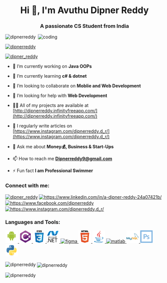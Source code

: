 <h1 align="center">Hi 👋, I'm Avuthu Dipner Reddy</h1>
<h3 align="center">A passionate CS Student from India</h3>

<img align="right" alt="coding" width="400" src="https://camo.githubusercontent.com/5ddf73ad3a205111cf8c686f687fc216c2946a75005718c8da5b837ad9de78c9/68747470733a2f2f7468756d62732e6766796361742e636f6d2f4576696c4e657874446576696c666973682d736d616c6c2e676966">

<p align="left"> <img src="https://komarev.com/ghpvc/?username=dipnerreddy&label=Profile%20views&color=0e75b6&style=flat" alt="dipnerreddy" /> </p>

<p align="left"> <a href="https://github.com/ryo-ma/github-profile-trophy"><img src="https://github-profile-trophy.vercel.app/?username=dipnerreddy" alt="dipnerreddy" /></a> </p>

<p align="left"> <a href="https://twitter.com/dipner_reddy" target="blank"><img src="https://img.shields.io/twitter/follow/dipner_reddy?logo=twitter&style=for-the-badge" alt="dipner_reddy" /></a> </p>

- 🔭 I’m currently working on **Java OOPs**

- 🌱 I’m currently learning **c# & dotnet**

- 👯 I’m looking to collaborate on **Moblie and Web Development**

- 🤝 I’m looking for help with **Web Development**

- 👨‍💻 All of my projects are available at [http://dipnerreddy.infinityfreeapp.com/](http://dipnerreddy.infinityfreeapp.com/)

- 📝 I regularly write articles on [https://www.instagram.com/dipnerreddy.d_r/](https://www.instagram.com/dipnerreddy.d_r/)

- 💬 Ask me about **Money💰, Business & Start-Ups**

- 📫 How to reach me **Dipnerreddy9@gmail.com**

- ⚡ Fun fact **I am Professional Swimmer**

<h3 align="left">Connect with me:</h3>
<p align="left">
<a href="https://twitter.com/dipner_reddy" target="blank"><img align="center" src="https://raw.githubusercontent.com/rahuldkjain/github-profile-readme-generator/master/src/images/icons/Social/twitter.svg" alt="dipner_reddy" height="30" width="40" /></a>
<a href="https://linkedin.com/in/https://www.linkedin.com/in/a-dipner-reddy-24a07421b/" target="blank"><img align="center" src="https://raw.githubusercontent.com/rahuldkjain/github-profile-readme-generator/master/src/images/icons/Social/linked-in-alt.svg" alt="https://www.linkedin.com/in/a-dipner-reddy-24a07421b/" height="30" width="40" /></a>
<a href="https://fb.com/https://www.facebook.com/dipnerreddy" target="blank"><img align="center" src="https://raw.githubusercontent.com/rahuldkjain/github-profile-readme-generator/master/src/images/icons/Social/facebook.svg" alt="https://www.facebook.com/dipnerreddy" height="30" width="40" /></a>
<a href="https://instagram.com/https://www.instagram.com/dipnerreddy.d_r/" target="blank"><img align="center" src="https://raw.githubusercontent.com/rahuldkjain/github-profile-readme-generator/master/src/images/icons/Social/instagram.svg" alt="https://www.instagram.com/dipnerreddy.d_r/" height="30" width="40" /></a>
</p>

<h3 align="left">Languages and Tools:</h3>
<p align="left"> <a href="https://developer.android.com" target="_blank" rel="noreferrer"> <img src="https://raw.githubusercontent.com/devicons/devicon/master/icons/android/android-original-wordmark.svg" alt="android" width="40" height="40"/> </a> <a href="https://www.w3schools.com/cs/" target="_blank" rel="noreferrer"> <img src="https://raw.githubusercontent.com/devicons/devicon/master/icons/csharp/csharp-original.svg" alt="csharp" width="40" height="40"/> </a> <a href="https://www.w3schools.com/css/" target="_blank" rel="noreferrer"> <img src="https://raw.githubusercontent.com/devicons/devicon/master/icons/css3/css3-original-wordmark.svg" alt="css3" width="40" height="40"/> </a> <a href="https://dotnet.microsoft.com/" target="_blank" rel="noreferrer"> <img src="https://raw.githubusercontent.com/devicons/devicon/master/icons/dot-net/dot-net-original-wordmark.svg" alt="dotnet" width="40" height="40"/> </a> <a href="https://www.figma.com/" target="_blank" rel="noreferrer"> <img src="https://www.vectorlogo.zone/logos/figma/figma-icon.svg" alt="figma" width="40" height="40"/> </a> <a href="https://www.w3.org/html/" target="_blank" rel="noreferrer"> <img src="https://raw.githubusercontent.com/devicons/devicon/master/icons/html5/html5-original-wordmark.svg" alt="html5" width="40" height="40"/> </a> <a href="https://www.java.com" target="_blank" rel="noreferrer"> <img src="https://raw.githubusercontent.com/devicons/devicon/master/icons/java/java-original.svg" alt="java" width="40" height="40"/> </a> <a href="https://www.mathworks.com/" target="_blank" rel="noreferrer"> <img src="https://upload.wikimedia.org/wikipedia/commons/2/21/Matlab_Logo.png" alt="matlab" width="40" height="40"/> </a> <a href="https://www.mysql.com/" target="_blank" rel="noreferrer"> <img src="https://raw.githubusercontent.com/devicons/devicon/master/icons/mysql/mysql-original-wordmark.svg" alt="mysql" width="40" height="40"/> </a> <a href="https://www.photoshop.com/en" target="_blank" rel="noreferrer"> <img src="https://raw.githubusercontent.com/devicons/devicon/master/icons/photoshop/photoshop-line.svg" alt="photoshop" width="40" height="40"/> </a> <a href="https://www.python.org" target="_blank" rel="noreferrer"> <img src="https://raw.githubusercontent.com/devicons/devicon/master/icons/python/python-original.svg" alt="python" width="40" height="40"/> </a> </p>

<p><img align="left" src="https://github-readme-stats.vercel.app/api/top-langs?username=dipnerreddy&show_icons=true&locale=en&layout=compact" alt="dipnerreddy" /></p>

<p>&nbsp;<img align="center" src="https://github-readme-stats.vercel.app/api?username=dipnerreddy&show_icons=true&locale=en" alt="dipnerreddy" /></p>

<p><img align="center" src="https://github-readme-streak-stats.herokuapp.com/?user=dipnerreddy&" alt="dipnerreddy" /></p>
